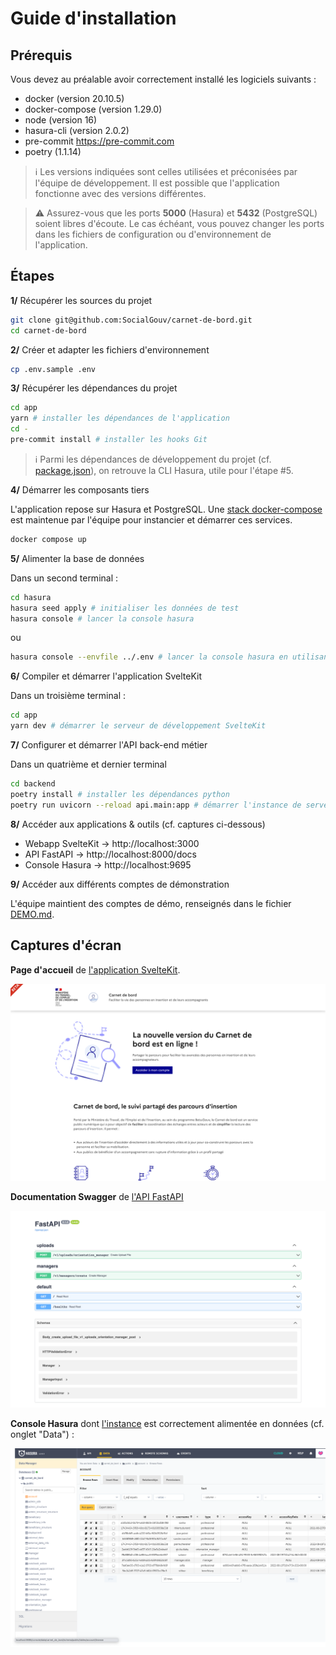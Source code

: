 # Guide d'installation

## Prérequis

Vous devez au préalable avoir correctement installé les logiciels suivants :

- docker (version 20.10.5)
- docker-compose (version 1.29.0)
- node (version 16)
- hasura-cli (version 2.0.2)
- pre-commit https://pre-commit.com
- poetry (1.1.14)

> ℹ️️ Les versions indiquées sont celles utilisées et préconisées par l'équipe de développement. Il est possible que l'application fonctionne avec des versions différentes.

> ⚠️ Assurez-vous que les ports **5000** (Hasura) et **5432** (PostgreSQL) soient libres d'écoute. Le cas échéant, vous pouvez changer les ports dans les fichiers de configuration ou d'environnement de l'application.

## Étapes

**1/** Récupérer les sources du projet

```sh
git clone git@github.com:SocialGouv/carnet-de-bord.git
cd carnet-de-bord
```

**2/** Créer et adapter les fichiers d'environnement

```sh
cp .env.sample .env
````

**3/** Récupérer les dépendances du projet

```sh
cd app
yarn # installer les dépendances de l'application
cd -
pre-commit install # installer les hooks Git
```

> ℹ️ Parmi les dépendances de développement du projet (cf. [package.json](./app/package.json)), on retrouve la CLI Hasura, utile pour l'étape #5.

**4/** Démarrer les composants tiers

L'application repose sur Hasura et PostgreSQL. Une [stack docker-compose](./docker-compose.yaml) est maintenue par l'équipe pour instancier et démarrer ces services.

```sh
docker compose up
```

**5/** Alimenter la base de données

Dans un second terminal :

```sh
cd hasura
hasura seed apply # initialiser les données de test
hasura console # lancer la console hasura
```
ou
```sh
hasura console --envfile ../.env # lancer la console hasura en utilisant les variables définies dans le fichier .env
```

**6/** Compiler et démarrer l'application SvelteKit

Dans un troisième terminal :

```sh
cd app
yarn dev # démarrer le serveur de développement SvelteKit
```

**7/** Configurer et démarrer l'API back-end métier

Dans un quatrième et dernier terminal
```sh
cd backend
poetry install # installer les dépendances python
poetry run uvicorn --reload api.main:app # démarrer l'instance de serveur FastAPI
```

**8/** Accéder aux applications & outils (cf. captures ci-dessous)

- Webapp SvelteKit → http://localhost:3000
- API FastAPI → http://localhost:8000/docs
- Console Hasura →  http://localhost:9695

**9/** Accéder aux différents comptes de démonstration

L'équipe maintient des comptes de démo, renseignés dans le fichier [DEMO.md](./DEMO.md).


## Captures d'écran

**Page d'accueil** de [l'application SvelteKit](http://localhost:3000).

![Webapp SvelteKit](./docs/screenshot_webapp.png)

**Documentation Swagger** de [l'API FastAPI](http://localhost:8000/docs)

![Documentation Swagger](./docs/screenshot_swagger_api.png)

**Console Hasura** dont [l'instance](http://localhost:9695) est correctement alimentée en données (cf. onglet "Data") :

![Console Hasura](./docs/screenshot_hasura_console.png)
